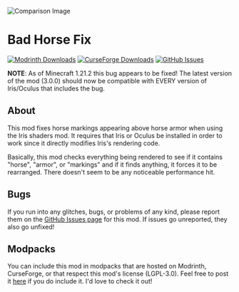 ![Comparison Image][img-comparison]
# Bad Horse Fix

[![Modrinth Downloads][img-modrinth]][url-modrinth]
[![CurseForge Downloads][img-curseforge]][url-curseforge]
[![GitHub Issues][img-github]][url-github]

**NOTE**: As of Minecraft 1.21.2 this bug appears to be fixed! The latest version of the mod (3.0.0) should now be compatible with EVERY version of Iris/Oculus that includes the bug.

## About
This mod fixes horse markings appearing above horse armor when using the Iris shaders mod. It requires that Iris or Oculus be installed in order to work since it directly modifies Iris's rendering code.

Basically, this mod checks everything being rendered to see if it contains "horse", "armor", or "markings" and if it finds anything, it forces it to be rearranged. There doesn't seem to be any noticeable performance hit.

## Bugs
If you run into any glitches, bugs, or problems of any kind, please report them on the [GitHub Issues page](https://github.com/HiiJax/Bad-Horse-Fix/issues) for this mod. If issues go unreported, they also go unfixed!

## Modpacks
You can include this mod in modpacks that are hosted on Modrinth, CurseForge, or that respect this mod's license (LGPL-3.0). Feel free to post it [here](https://github.com/HiiJax/Bad-Horse-Fix/discussions/categories/modpacks) if you do include it. I'd love to check it out!

[img-comparison]: https://images2.imgbox.com/9a/f4/36o7Xl4U_o.png

[img-modrinth]: https://img.shields.io/modrinth/dt/A4pJeHgM?style=for-the-badge&logo=modrinth&label=Modrinth%20Downloads&color=limegreen

[img-curseforge]: https://img.shields.io/curseforge/dt/999835?style=for-the-badge&logo=curseforge&label=CurseForge%20Downloads&color=orange

[img-github]: https://img.shields.io/github/issues/HiiJax/Bad-Horse-Fix?style=for-the-badge&logo=github&color=darkgray


[url-modrinth]: https://modrinth.com/mod/bad-horse-fix

[url-curseforge]: https://www.curseforge.com/minecraft/mc-mods/bad-horse-fix

[url-github]: https://github.com/HiiJax/Bad-Horse-Fix/issues
